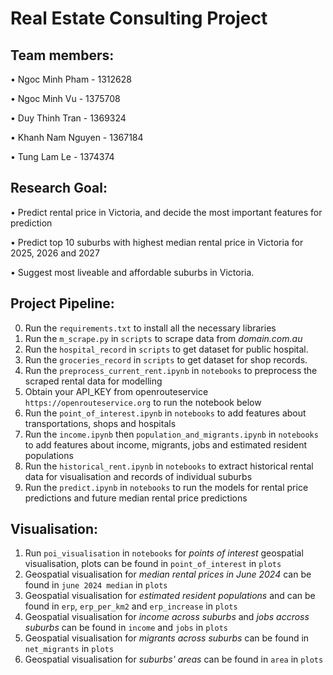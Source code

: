 # Real Estate Consulting Project

## Team members:
• Ngoc Minh Pham - 1312628

• Ngoc Minh Vu - 1375708

• Duy Thinh Tran - 1369324

• Khanh Nam Nguyen - 1367184

• Tung Lam Le - 1374374


## Research Goal:
• Predict rental price in Victoria, and decide the most important features for prediction

• Predict top 10 suburbs with highest median rental price in Victoria for 2025, 2026 and 2027

• Suggest most liveable and affordable suburbs in Victoria.


## Project Pipeline:
0. Run the `requirements.txt` to install all the necessary libraries
1. Run the `m_scrape.py` in `scripts` to scrape data from *domain.com.au*
2. Run the `hospital_record` in `scripts` to get dataset for public hospital.
3. Run the `groceries_record` in `scripts` to get dataset for shop records.
4. Run the `preprocess_current_rent.ipynb` in `notebooks` to preprocess the scraped rental data for modelling
5. Obtain your API_KEY from openrouteservice `https://openrouteservice.org` to run the notebook below
6. Run the `point_of_interest.ipynb` in `notebooks` to add features about transportations, shops and hospitals
7. Run the `income.ipynb` then `population_and_migrants.ipynb` in `notebooks` to add features about income, migrants, jobs and estimated resident populations
8. Run the `historical_rent.ipynb` in `notebooks` to extract historical rental data for visualisation and records of individual suburbs
9. Run the `predict.ipynb` in `notebooks` to run the models for rental price predictions and future median rental price predictions


## Visualisation:
1. Run `poi_visualisation` in `notebooks` for *points of interest* geospatial visualisation, plots can be found in `point_of_interest` in `plots`
2. Geospatial visualisation for *median rental prices in June 2024* can be found in `june 2024 median` in `plots`
3. Geospatial visualisation for *estimated resident populations* and  can be found in `erp`, `erp_per_km2` and `erp_increase` in `plots`
4. Geospatial visualisation for *income across suburbs* and *jobs accross suburbs* can be found in `income` and `jobs` in `plots`
5. Geospatial visualisation for *migrants across suburbs* can be found in `net_migrants` in `plots`
6. Geospatial visualisation for *suburbs' areas* can be found in `area` in `plots`

